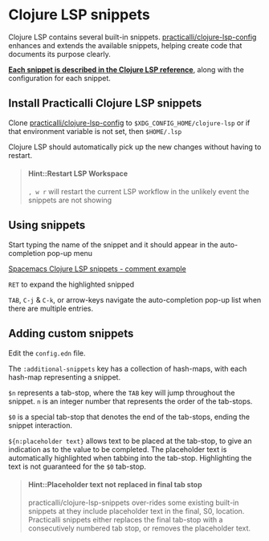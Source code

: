 # Clojure LSP snippets

Clojure LSP contains several built-in snippets.  [practicalli/clojure-lsp-config](https://github.com/practicalli/clojure-lsp-config) enhances and extends the available snippets, helping create code that documents its purpose clearly.

**[Each snippet is described in the Clojure LSP reference](https://practical.li/spacemacs/snippets/clojure-lsp/practicalli-snippets.html)**, along with the configuration for each snippet.


## Install Practicalli Clojure LSP snippets

Clone [practicalli/clojure-lsp-config](https://github.com/practicalli/clojure-lsp-config) to `$XDG_CONFIG_HOME/clojure-lsp` or if that environment variable is not set, then `$HOME/.lsp`

Clojure LSP should automatically pick up the new changes without having to restart.

> #### Hint::Restart LSP Workspace
> `, w r` will restart the current LSP workflow in the unlikely event the snippets are not showing

## Using snippets

Start typing the name of the snippet and it should appear in the auto-completion pop-up menu

[Spacemacs Clojure LSP snippets - comment example](https://raw.githubusercontent.com/practicalli/graphic-design/live/spacemacs/screenshots/spacemacs-clojure-lsp-snippets-autocomplete-example-comment.png)

`RET` to expand the highlighted snipped

`TAB`, `C-j` & `C-k`, or arrow-keys navigate the auto-completion pop-up list when there are multiple entries.



## Adding custom snippets

Edit the `config.edn` file.

The `:additional-snippets` key has a collection of hash-maps, with each hash-map representing a snippet.

`$n` represents a tab-stop, where the `TAB` key will jump throughout the snippet. `n` is an integer number that represents the order of the tab-stops.

`$0` is a special tab-stop that denotes the end of the tab-stops, ending the snippet interaction.

`${n:placeholder text}` allows text to be placed at the tab-stop, to give an indication as to the value to be completed.  The placeholder text is automatically highlighted when tabbing into the tab-stop.  Highlighting the text is not guaranteed for the `$0` tab-stop.

> #### Hint::Placeholder text not replaced in final tab stop
> practicalli/clojure-lsp-snippets over-rides some existing built-in snippets at they include placeholder text in the final, S0, location.  Practicalli snippets either replaces the final tab-stop with a consecutively numbered tab stop, or removes the placeholder text.
